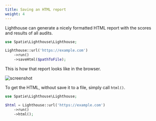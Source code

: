 ```yaml
---
title: Saving an HTML report
weight: 4
---
```


Lighthouse can generate a nicely formatted HTML report with the scores and results of all audits.

```php
use Spatie\Lighthouse\Lighthouse;

Lighthouse::url('https://example.com')
    ->run()
    ->saveHtml($pathToFile);
```

This is how that report looks like in the browser.

![screenshot](https://spatie.be/docs/lighthouse-php/v1/images/report.jpg)

To get the HTML, without save it to a file, simply call `html()`.

```php
use Spatie\Lighthouse\Lighthouse;

$html = Lighthouse::url('https://example.com')
    ->run()
    ->html();
```

